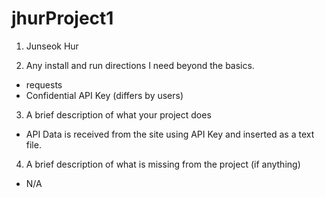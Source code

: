 # jhurProject1
1. Junseok Hur

2. Any install and run directions I need beyond the basics.
- requests
- Confidential API Key (differs by users) 

3. A brief description of what your project does
- API Data is received from the site using API Key and inserted as a text file.

4. A brief description of what is missing from the project (if anything)
- N/A
